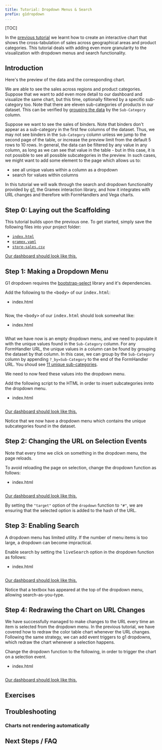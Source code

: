 ```yaml
---
title: Tutorial: Dropdown Menus & Search
prefix: g1dropdown
...
```


[TOC]

In the [previous tutorial](../charts) we learnt how to create an interactive
chart that shows the cross-tabulation of sales across geographical areas and
product categories. This tutorial deals with adding even more granularity to the
visualization with dropdown menus and search functionality.

## Introduction
Here's the preview of the data and the corresponding chart.

<div class="formhandler" data-src="../data?_c=-City&_c=-State&_c=-Quantity&_c=-Discount&_c=-Profit&_c=-Order ID&_c=-Order Date&_c=-Ship Date"></div>
<div id="chart"></div>
<script src="../../ui/jquery/dist/jquery.min.js"></script>
<script src="../../ui/bootstrap/dist/js/bootstrap.bundle.min.js"></script>
<script src="../../ui/lodash/lodash.min.js"></script>
<script src="../../ui/g1/dist/g1.min.js"></script>
<script src="../../ui/vega/build/vega.min.js"></script>
<script src="../../ui/vega-lite/build/vega-lite.min.js"></script>
<script src="../../ui/vega-tooltip/build/vega-tooltip.min.js"></script>
<script>
  $('.formhandler').formhandler({ pageSize: 5 })
  var spec = {
    "width": 360,
    "height": 270,
    "data": {"url": "../store-sales-ctab"},
    "$schema": "https://vega.github.io/schema/vega-lite/v3.json",
    "encoding": {
      "y": {"field": "Category", "type": "nominal"},
      "x": {"field": "Region", "type": "nominal"}
    },
    "layer": [
      {
        "mark": "rect",
        "selection": {"brush": {"type": "interval"}},
        "encoding": {
          "color": {"field": "Sales", "type": "quantitative",
            "legend": {"format": "0.1s"}}
        }
      },
      {
        "mark": "text",
        "encoding": {
          "text": {"field": "Sales", "type": "quantitative"},
          "color": {
            "condition": {"test": "datum['Sales'] < 100000", "value": "black"},
            "value": "white"
          }
        }
      }
    ]
  }
  function draw_chart() {
    var view = new vega.View(vega.parse(vl.compile(spec).spec))
      .renderer('svg')
      .initialize('#chart')
      .hover()
      .run()
    view.addEventListener('click', filterTableOnClick)
  }
  draw_chart()
  var baseDataURL = spec.data.url
  function redrawChartFromURL(e) {
    if (e.hash.relative) {
      spec.data.url = g1.url.parse(baseDataURL).toString() + e.hash.relative
    } else { spec.data.url = baseDataURL }
    draw_chart()
  }
  $('body').urlfilter({target: 'pushState'})
  $(window).on('#', redrawChartFromURL)
    .urlchange()
  function filterTableOnClick(event, item) {
    var qparts = {};
    Object.entries(item.tooltip || item.datum).forEach(([key, val]) => {
      if (!(key == "Sales")) {
        qparts[key] = val;
      }
    })
    if (_.isEmpty(qparts)) { return }
    var url = g1.url.parse(location.hash.replace('#', ''))
    location.hash = url.update(qparts).toString();
  }
</script>

We are able to see the sales across regions and product categories. Suppose that
we want to add even more detail to our dashboard and visualize the same chart,
but this time, optionally filtered by a specific sub-category too. Note that
there are eleven sub-categories of products in our dataset. This can be verified
by [grouping the data](../../formhandler#formhandler-groupby) by the
`Sub-Category` column.

Suppose we want to see the sales of binders. Note that binders don't appear as a
sub-category in the first few columns of the dataset. Thus, we may not see
binders in the `Sub-Category` column unless we jump to the second page of the
table, or increase the preview limit from the default 5 rows to 10 rows. In
general, the data can be filtered by any value in any column, as long as we can
see that value in the table - but in this case, it is not possible to see all
possible subcategories in the preview. In such cases, we might want to add some
element to the page which allows us to:

* see all unique values within a column as a dropdown
* search for values within columns

In this tutorial we will walk through the search and dropdown functionality
provided by [g1](https://www.npmjs.com/package/g1), the Gramex interaction
library, and how it integrates with URL changes and therefore with FormHandlers
and Vega charts.

## Step 0: Laying out the Scaffolding

This tutorial builds upon the previous one. To get started, simply save the
following files into your project folder:

* [`index.html`](../charts/output/index2.html.source)
* [`gramex.yaml`](../../gramex.yaml)
* [`store-sales.csv`](../store-sales.csv)

<a href="../charts/output/index2.html">
<p class="alert alert-info" role="alert"><i class="fa fa-eye fa-lg"></i> Our dashboard should look like this.</p>
</a>

## Step 1: Making a Dropdown Menu

G1 dropdown requires the
[bootstrap-select](https://developer.snapappointments.com/bootstrap-select/)
library and it's dependencies.

<div class="card shadow text-grey bg-dark">
  <div class="card-body">
   <div class="card-text">
     <p class="text-white">Add the following to the <kbd>&lt;body&gt;</kbd> of our <kbd>index.html</kbd>:</p>
     <ul class="nav nav-tabs">
       <li class="nav-item">
         <a class="nav-link active"><i class="fas fa-code"></i> <span class="text-monospace">index.html</span></a>
       </li>
     </ul>
     <pre><code id="scaffold" class="language-html"></code></pre>
     <p class="text-white">Now, the <kbd>&lt;body&gt;</kbd> of our <kbd>index.html</kbd> should look somewhat like:</p>
     <ul class="nav nav-tabs">
       <li class="nav-item">
         <a class="nav-link active"><i class="fas fa-code"></i> <span class="text-monospace">index.html</span></a>
       </li>
     </ul>
     <pre><code id="body" class="language-html"></code></pre>
   </div>
  </div>
</div>
<script>$.get('snippets/body.html').done((e) => {$('#body').text(e)})</script>
<script>$.get('snippets/scaffold.html').done((e) => {$('#scaffold').text(e)})</script>

What we have now is an empty dropdown menu, and we need to populate it with the
unique values found in the `Sub-Category` column. For any FormHandler URL, the
unique values in a column can be found by grouping the dataset by that column.
In this case, we can group by the `Sub-Category` column by appending
`?_by=Sub-Category` to the end of the FormHandler URL. You shoud see
[11 unique sub-categories](../data?_by=Sub-Category).

We need to now feed these values into the dropdown menu.

<div class="card shadow text-grey bg-dark">
  <div class="card-body">
   <div class="card-text">
     <p class="text-white">Add the following script to the HTML in order to insert subcategories innto the dropdown menu.</p>
     <ul class="nav nav-tabs">
       <li class="nav-item">
         <a class="nav-link active"><i class="fas fa-code"></i> <span class="text-monospace">index.html</span></a>
       </li>
     </ul>
     <pre><code id="dd-subcategories" class="language-html"></code></pre>
   </div>
  </div>
</div>
<script>$.get('snippets/subcategories.html').done((e) => {$('#dd-subcategories').text(e)})</script>

<a href="output/index1.html">
<p class="alert alert-info" role="alert"><i class="fa fa-eye fa-lg"></i> Our dashboard should look like this.</p></a>

Notice that we now have a dropdown menu which contains the unique subcategories
found in the dataset.


## Step 2: Changing the URL on Selection Events

Note that every time we click on something in the dropdown menu, the page
reloads.

<div class="card shadow text-grey bg-dark">
  <div class="card-body">
   <div class="card-text">
     <p class="text-white">To avoid reloading the page on selection, change the dropdown function as follows:</p>
     <ul class="nav nav-tabs">
       <li class="nav-item">
         <a class="nav-link active"><i class="fas fa-code"></i> <span class="text-monospace">index.html</span></a>
       </li>
     </ul>
     <pre><code id="pushstate" class="language-html"></code></pre>
   </div>
  </div>
</div>
<script>$.get('snippets/pushstate.html').done((e) => {$('#pushstate').text(e)})</script>

<a href="output/index2.html">
<p class="alert alert-info" role="alert"><i class="fa fa-eye fa-lg"></i> Our dashboard should look like this.</p></a>

By setting the `"target"` option of the `dropdown` function to `"#"`, we
are ensuring that the selected option is added to the hash of the URL.


## Step 3: Enabling Search

A dropdown menu has limited utility. If the number of menu items is too large, a
dropdown can become impractical.

<div class="card shadow text-grey bg-dark">
  <div class="card-body">
   <div class="card-text">
     <p class="text-white">Enable search by setting the <kbd>liveSearch</kbd> option in the dropdown function as follows:</p>
     <ul class="nav nav-tabs">
       <li class="nav-item">
         <a class="nav-link active"><i class="fas fa-code"></i> <span class="text-monospace">index.html</span></a>
       </li>
     </ul>
     <pre><code id="livesearch" class="language-html"></code></pre>
   </div>
  </div>
</div>
<script>$.get('snippets/livesearch.html').done((e) => {$('#livesearch').text(e)})</script>

<a href="output/index3.html">
<p class="alert alert-info" role="alert"><i class="fa fa-eye fa-lg"></i> Our dashboard should look like this.</p></a>

Notice that a textbox has appeared at the top of the dropdown menu, allowing
search-as-you-type.


## Step 4: Redrawing the Chart on URL Changes

We have successfully managed to make changes to the URL every time an item is
selected from the dropdown menu. In the previous tutorial, we have covered how
to redraw the color table chart whenever the URL changes. Following the same
strategy, we can add event triggers to g1 dropdowns, which redraw the chart
whenever a selection happens.

<div class="card shadow text-grey bg-dark">
  <div class="card-body">
   <div class="card-text">
     <p class="text-white">Change the dropdown function to the following, in order to trigger the chart on a selection event.</p>
     <ul class="nav nav-tabs">
       <li class="nav-item">
         <a class="nav-link active"><i class="fas fa-code"></i> <span class="text-monospace">index.html</span></a>
       </li>
     </ul>
     <pre><code id="redraw" class="language-html"></code></pre>
   </div>
  </div>
</div>
<script>$.get('snippets/redraw.html').done((e) => {$('#redraw').text(e)})</script>

<a href="output/index3.html">
<p class="alert alert-info" role="alert"><i class="fa fa-eye fa-lg"></i> Our dashboard should look like this.</p></a>


## Exercises


## Troubleshooting

### Charts not rendering automatically


## Next Steps / FAQ
